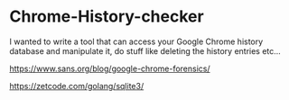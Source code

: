 # Chrome-History-checker
I wanted to write a tool that can access your Google Chrome history database and manipulate it, do stuff like deleting the history entries etc...

https://www.sans.org/blog/google-chrome-forensics/

https://zetcode.com/golang/sqlite3/

